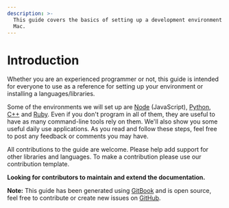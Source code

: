 ```yaml
---
description: >-
  This guide covers the basics of setting up a development environment on a new
  Mac.
---
```


# Introduction

Whether you are an experienced programmer or not, this guide is intended for everyone to use as a reference for setting up your environment or installing a languages/libraries.

Some of the environments we will set up are [Node](http://nodejs.org/) \(JavaScript\), [Python](http://www.python.org/), [C++](http://www.cplusplus.com/) and [Ruby](http://www.ruby-lang.org/). Even if you don't program in all of them, they are useful to have as many command-line tools rely on them. We'll also show you some useful daily use applications. As you read and follow these steps, feel free to post any feedback or comments you may have.

All contributions to the guide are welcome. Please help add support for other libraries and languages. To make a contribution please use our contribution template.

**Looking for contributors to maintain and extend the documentation.**

**Note:** This guide has been generated using [GitBook](http://www.gitbook.io/) and is open source, feel free to contribute or create new issues on [GitHub](https://github.com/daton89/daton-mac-setup/issues).

